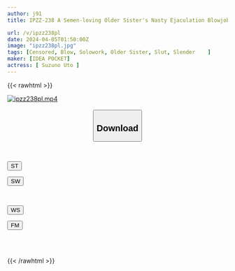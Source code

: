 ```yaml
---
author: j91
title: IPZZ-238 A Semen-loving Older Sister's Nasty Ejaculation Blowjob And A Huge Amount Of Ejaculation In Her Mouth Uto Suzuno

url: /v/ipzz238pl
date: 2024-04-05T01:50:00Z
image: "ipzz238pl.jpg"
tags: [Censored, Blow, Solowork, Older Sister, Slut, Slender	]
maker: [IDEA POCKET]
actress: [ Suzuno Uto ]
---
```



{{< rawhtml >}}

<div class="video" data-videoid="LQ2r19Yb6QuRoA7">
    <a href="javascript:;">
        <img src="/v/ipzz238pl/ipzz238pl.jpg" width="WIDTH" height="HEIGHT" alt="ipzz238pl.mp4" loading="lazy">
    </a>
</div>

<script type="text/javascript" src="https://j91.asia/asset/on-demand-st.js"></script>

<br>
  <link rel="stylesheet" href="https://j91.asia/asset/bs5.css">
  
  <center>
  <button class="btn btn-primary" type="button" data-bs-toggle="collapse" data-bs-target=".multi-collapse" aria-expanded="false" aria-controls="multiCollapseExample1 multiCollapseExample2"><h2>Download</h2></button></center>
</p>
<div class="row">
  <div class="col">
    <div class="collapse multi-collapse" id="multiCollapseExample1">
      <div class="card card-body">
	      	      <br>
<div class="buttons">  
<p><a href="https://streamtape.to/v/LQ2r19Yb6QuRoA7" target="_blank"><button class="btn-hover color-3"><i class="fa fa-download"></i> ST</button></a></p>
<p><a href="https://asnwish.com/l1r1etbpfd86" target="_blank"><button class="btn-hover color-2"><i class="fa fa-download"></i> SW</button></a></p></div>
    </div>
  </div>
</div>
  <div class="col">
    <div class="collapse multi-collapse" id="multiCollapseExample2">
      <div class="card card-body">
	      <br>
<div class="buttons">
<p><a href="https://wolfstream.tv/ftv6uz5uu83k"><button class="btn-hover color-9"><i class="fa fa-download"></i> WS</button></a></p>
<p><a href="https://filemoon.sx/d/mvz9g0a86iqm"><button class="btn-hover color-8"><i class="fa fa-download"></i> FM</button></a></p></div>
<br><br>
      </div>
    </div>
  </div>
</div>

{{< /rawhtml >}}